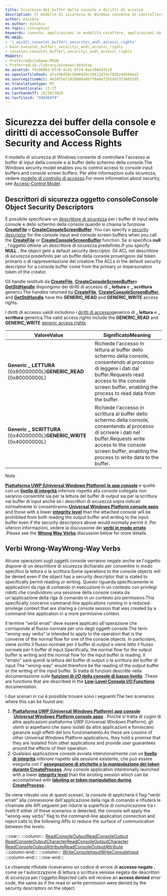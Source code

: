 ```yaml
---
title: Sicurezza dei buffer della console e diritti di accesso
description: Il modello di sicurezza di Windows consente di controllare l'accesso ai buffer di input della console e ai buffer dello schermo della console. Per ulteriori informazioni sulla sicurezza, vedere Access-Control Model.
author: miniksa
ms.author: miniksa
ms.topic: conceptual
keywords: console, applicazioni in modalità carattere, applicazioni da riga di comando, applicazioni di terminale, api della console
MS-HAID:
- '\_win32\_console\_buffer\_security\_and\_access\_rights'
- base.console\_buffer\_security\_and\_access\_rights
- consoles.console\_buffer\_security\_and\_access\_rights
MSHAttr:
- PreferredSiteName:MSDN
- PreferredLib:/library/windows/desktop
ms.assetid: f9a50063-8fc8-4cd1-8f24-9ae3946d3119
ms.openlocfilehash: dfafdbd59c2b06929c35612d7dcf03b24439eba2
ms.sourcegitcommit: 463975e71920908a6bff9a6a7291ddf3736652d5
ms.translationtype: MT
ms.contentlocale: it-IT
ms.lasthandoff: 10/30/2020
ms.locfileid: "93036979"
---
```

# <a name="console-buffer-security-and-access-rights"></a><span data-ttu-id="46045-105">Sicurezza dei buffer della console e diritti di accesso</span><span class="sxs-lookup"><span data-stu-id="46045-105">Console Buffer Security and Access Rights</span></span>

<span data-ttu-id="46045-106">Il modello di sicurezza di Windows consente di controllare l'accesso ai buffer di input della console e ai buffer dello schermo della console.</span><span class="sxs-lookup"><span data-stu-id="46045-106">The Windows security model enables you to control access to console input buffers and console screen buffers.</span></span> <span data-ttu-id="46045-107">Per altre informazioni sulla sicurezza, vedere [modello di controllo di accesso](https://msdn.microsoft.com/library/windows/desktop/aa374876).</span><span class="sxs-lookup"><span data-stu-id="46045-107">For more information about security, see [Access-Control Model](https://msdn.microsoft.com/library/windows/desktop/aa374876).</span></span>

## <a name="console-object-security-descriptors"></a><span data-ttu-id="46045-108">Descrittori di sicurezza oggetto console</span><span class="sxs-lookup"><span data-stu-id="46045-108">Console Object Security Descriptors</span></span>

<span data-ttu-id="46045-109">È possibile specificare un [descrittore di sicurezza](https://msdn.microsoft.com/library/windows/desktop/aa379563) per i buffer di input della console e dello schermo della console quando si chiama la funzione [**CreateFile**](https://msdn.microsoft.com/library/windows/desktop/aa363858) o [**CreateConsoleScreenBuffer**](createconsolescreenbuffer.md) .</span><span class="sxs-lookup"><span data-stu-id="46045-109">You can specify a [security descriptor](https://msdn.microsoft.com/library/windows/desktop/aa379563) for the console input and console screen buffers when you call the [**CreateFile**](https://msdn.microsoft.com/library/windows/desktop/aa363858) or [**CreateConsoleScreenBuffer**](createconsolescreenbuffer.md) function.</span></span> <span data-ttu-id="46045-110">Se si specifica **null** , l'oggetto ottiene un descrittore di sicurezza predefinito.</span><span class="sxs-lookup"><span data-stu-id="46045-110">If you specify **NULL** , the object gets a default security descriptor.</span></span> <span data-ttu-id="46045-111">Gli ACL nel descrittore di sicurezza predefinito per un buffer della console provengono dal token primario o di rappresentazione del creatore.</span><span class="sxs-lookup"><span data-stu-id="46045-111">The ACLs in the default security descriptor for a console buffer come from the primary or impersonation token of the creator.</span></span>

<span data-ttu-id="46045-112">Gli handle restituiti da [**CreateFile**](https://msdn.microsoft.com/library/windows/desktop/aa363858), [**CreateConsoleScreenBuffer**](createconsolescreenbuffer.md)e [**GetStdHandle**](getstdhandle.md) dispongono dei diritti di accesso di **\_ lettura** e **\_ scrittura** generici.</span><span class="sxs-lookup"><span data-stu-id="46045-112">The handles returned by [**CreateFile**](https://msdn.microsoft.com/library/windows/desktop/aa363858), [**CreateConsoleScreenBuffer**](createconsolescreenbuffer.md), and [**GetStdHandle**](getstdhandle.md) have the **GENERIC\_READ** and **GENERIC\_WRITE** access rights.</span></span>

<span data-ttu-id="46045-113">I diritti di accesso validi includono i [diritti di accesso](https://msdn.microsoft.com/library/windows/desktop/aa446632)generico di **\_ lettura** e **\_ scrittura** generica.</span><span class="sxs-lookup"><span data-stu-id="46045-113">The valid access rights include the **GENERIC\_READ** and **GENERIC\_WRITE** [generic access rights](https://msdn.microsoft.com/library/windows/desktop/aa446632).</span></span>

| <span data-ttu-id="46045-114">Valore</span><span class="sxs-lookup"><span data-stu-id="46045-114">Value</span></span> | <span data-ttu-id="46045-115">Significato</span><span class="sxs-lookup"><span data-stu-id="46045-115">Meaning</span></span> |
|-|-|
| <span data-ttu-id="46045-116">**Generic \_ LETTURA** (0x80000000L)</span><span class="sxs-lookup"><span data-stu-id="46045-116">**GENERIC\_READ** (0x80000000L)</span></span>  | <span data-ttu-id="46045-117">Richiede l'accesso in lettura al buffer dello schermo della console, consentendo al processo di leggere i dati dal buffer.</span><span class="sxs-lookup"><span data-stu-id="46045-117">Requests read access to the console screen buffer, enabling the process to read data from the buffer.</span></span> |
| <span data-ttu-id="46045-118">**Generic \_ SCRITTURA** (0x40000000L)</span><span class="sxs-lookup"><span data-stu-id="46045-118">**GENERIC\_WRITE** (0x40000000L)</span></span> | <span data-ttu-id="46045-119">Richiede l'accesso in scrittura al buffer dello schermo della console, consentendo al processo di scrivere i dati nel buffer.</span><span class="sxs-lookup"><span data-stu-id="46045-119">Requests write access to the console screen buffer, enabling the process to write data to the buffer.</span></span> |

> [!NOTE]
> <span data-ttu-id="46045-120">**[Piattaforma UWP (Universal Windows Platform) le app console](https://docs.microsoft.com/windows/uwp/launch-resume/console-uwp)** e quelle con un **[livello di integrità](https://docs.microsoft.com/windows/win32/secauthz/mandatory-integrity-control)** inferiore rispetto alla console collegata non saranno consentite sia per la lettura del buffer di output sia per la scrittura nel buffer di input anche se i descrittori di sicurezza sopra indicati normalmente lo consentiranno.</span><span class="sxs-lookup"><span data-stu-id="46045-120">**[Universal Windows Platform console apps](https://docs.microsoft.com/windows/uwp/launch-resume/console-uwp)** and those with a lower **[integrity level](https://docs.microsoft.com/windows/win32/secauthz/mandatory-integrity-control)** than the attached console will be prohibited from both reading the output buffer and writing to the input buffer even if the security descriptors above would normally permit it.</span></span> <span data-ttu-id="46045-121">Per ulteriori informazioni, vedere la discussione dei **[verbi in modo errato](#wrong-way-verbs)** .</span><span class="sxs-lookup"><span data-stu-id="46045-121">Please see the **[Wrong Way Verbs](#wrong-way-verbs)** discussion below for more details.</span></span>

## <a name="wrong-way-verbs"></a><span data-ttu-id="46045-122">Verbi Wrong-Way</span><span class="sxs-lookup"><span data-stu-id="46045-122">Wrong-Way Verbs</span></span>

<span data-ttu-id="46045-123">Alcune operazioni sugli oggetti console verranno negate anche se l'oggetto dispone di un descrittore di sicurezza dichiarato per consentire in modo specifico la lettura o la scrittura.</span><span class="sxs-lookup"><span data-stu-id="46045-123">Some operations to the console objects will be denied even if the object has a security descriptor that is stated to specifically permit reading or writing.</span></span> <span data-ttu-id="46045-124">Questo riguarda specificamente le applicazioni da riga di comando in esecuzione in un contesto con privilegi ridotti che condividono una sessione della console creata da un'applicazione della riga di comando in un contesto più permissivo.</span><span class="sxs-lookup"><span data-stu-id="46045-124">This specifically concerns command-line applications running in a reduced-privilege context that are sharing a console session that was created by a command-line application in a more permissive context.</span></span>

<span data-ttu-id="46045-125">Il termine "verbi errati" deve essere applicato all'operazione che corrisponde al flusso normale per uno degli oggetti console.</span><span class="sxs-lookup"><span data-stu-id="46045-125">The term "wrong-way verbs" is intended to apply to the operation that is the converse of the normal flow for one of the console objects.</span></span> <span data-ttu-id="46045-126">In particolare, viene scritto il flusso normale per il buffer di output e viene letto il flusso normale per il buffer di input.</span><span class="sxs-lookup"><span data-stu-id="46045-126">Specifically, the normal flow for the output buffer is writing and the normal flow for the input buffer is reading.</span></span> <span data-ttu-id="46045-127">Il "errato" sarà quindi la lettura del buffer di output o la scrittura del buffer di input.</span><span class="sxs-lookup"><span data-stu-id="46045-127">The "wrong-way" would therefore be the reading of the output buffer or the writing of the input buffer.</span></span> <span data-ttu-id="46045-128">Si tratta di funzioni descritte nella documentazione sulle **[funzioni di i/O della console di basso livello](low-level-console-i-o.md)** .</span><span class="sxs-lookup"><span data-stu-id="46045-128">These are functions that are described in the **[Low-Level Console I/O Functions](low-level-console-i-o.md)** documentation.</span></span>

<span data-ttu-id="46045-129">I due scenari in cui è possibile trovare sono i seguenti:</span><span class="sxs-lookup"><span data-stu-id="46045-129">The two scenarios where this can be found are:</span></span>

1. <span data-ttu-id="46045-130">**[Piattaforma UWP (Universal Windows Platform) app console](https://docs.microsoft.com/windows/uwp/launch-resume/console-uwp)** .</span><span class="sxs-lookup"><span data-stu-id="46045-130">**[Universal Windows Platform console apps](https://docs.microsoft.com/windows/uwp/launch-resume/console-uwp)** .</span></span> <span data-ttu-id="46045-131">Poiché si tratta di cugini di altre applicazioni piattaforma UWP (Universal Windows Platform), gli utenti si aspettano che siano isolati da altre applicazioni e forniscano garanzie sugli effetti del loro funzionamento.</span><span class="sxs-lookup"><span data-stu-id="46045-131">As these are cousins of other Universal Windows Platform applications, they hold a promise that they are isolated from other applications and provide user guarantees around the effects of their operation.</span></span>
1. <span data-ttu-id="46045-132">Qualsiasi applicazione console avviata intenzionalmente con un **[livello di integrità](https://docs.microsoft.com/windows/win32/secauthz/mandatory-integrity-control)** inferiore rispetto alla sessione esistente, che può essere eseguita con l' **[assegnazione di etichette o la manipolazione dei token durante CreateProcess](https://docs.microsoft.com/previous-versions/dotnet/articles/bb625960(v=msdn.10))** .</span><span class="sxs-lookup"><span data-stu-id="46045-132">Any console application intentionally launched with a lower **[integrity level](https://docs.microsoft.com/windows/win32/secauthz/mandatory-integrity-control)** than the existing session which can be accomplished with **[labeling or token manipulation during CreateProcess](https://docs.microsoft.com/previous-versions/dotnet/articles/bb625960(v=msdn.10))** .</span></span>

<span data-ttu-id="46045-133">Se viene rilevato uno di questi scenari, la console di applicherà il flag "verbi errati" alla connessione dell'applicazione della riga di comando e rifiuterà le chiamate alle API seguenti per ridurre la superficie di comunicazione tra i livelli:</span><span class="sxs-lookup"><span data-stu-id="46045-133">If either of these scenarios is detected, the console will apply the "wrong-way verbs" flag to the command-line application connection and reject calls to the following APIs to reduce the surface of communication between the levels:</span></span>

:::row:::
    :::column:::
        [<span data-ttu-id="46045-134">ReadConsoleOutput</span><span class="sxs-lookup"><span data-stu-id="46045-134">ReadConsoleOutput</span></span>](readconsoleoutput.md)  
        [<span data-ttu-id="46045-135">ReadConsoleOutputCharacter</span><span class="sxs-lookup"><span data-stu-id="46045-135">ReadConsoleOutputCharacter</span></span>](readconsoleoutputcharacter.md)  
        [<span data-ttu-id="46045-136">ReadConsoleOutputAttribute</span><span class="sxs-lookup"><span data-stu-id="46045-136">ReadConsoleOutputAttribute</span></span>](readconsoleoutputattribute.md)  
    :::column-end:::
    :::column:::
        [<span data-ttu-id="46045-137">WriteConsoleInput</span><span class="sxs-lookup"><span data-stu-id="46045-137">WriteConsoleInput</span></span>](writeconsoleinput.md)  
    :::column-end:::
:::row-end:::

<span data-ttu-id="46045-138">Le chiamate rifiutate riceveranno un codice di errore di **accesso negato** , come se l'autorizzazione di lettura o scrittura venisse negata dai descrittori di sicurezza per l'oggetto.</span><span class="sxs-lookup"><span data-stu-id="46045-138">Rejected calls will receive an **access denied** error code, the same as if the read or write permission were denied by the security descriptors on the object.</span></span>
